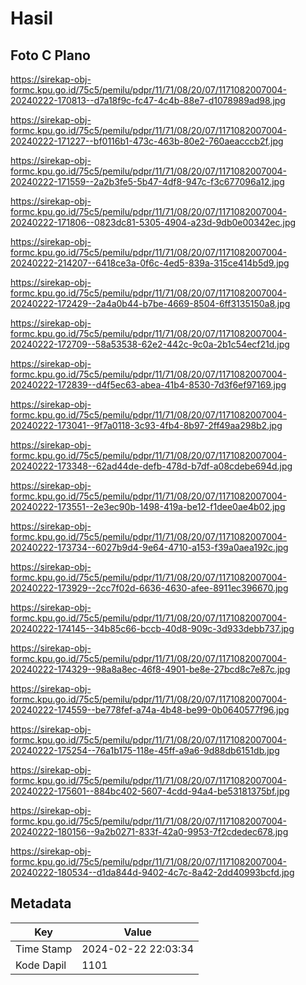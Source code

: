# Hasil

## Foto C Plano

https://sirekap-obj-formc.kpu.go.id/75c5/pemilu/pdpr/11/71/08/20/07/1171082007004-20240222-170813--d7a18f9c-fc47-4c4b-88e7-d1078989ad98.jpg

https://sirekap-obj-formc.kpu.go.id/75c5/pemilu/pdpr/11/71/08/20/07/1171082007004-20240222-171227--bf0116b1-473c-463b-80e2-760aeacccb2f.jpg

https://sirekap-obj-formc.kpu.go.id/75c5/pemilu/pdpr/11/71/08/20/07/1171082007004-20240222-171559--2a2b3fe5-5b47-4df8-947c-f3c677096a12.jpg

https://sirekap-obj-formc.kpu.go.id/75c5/pemilu/pdpr/11/71/08/20/07/1171082007004-20240222-171806--0823dc81-5305-4904-a23d-9db0e00342ec.jpg

https://sirekap-obj-formc.kpu.go.id/75c5/pemilu/pdpr/11/71/08/20/07/1171082007004-20240222-214207--6418ce3a-0f6c-4ed5-839a-315ce414b5d9.jpg

https://sirekap-obj-formc.kpu.go.id/75c5/pemilu/pdpr/11/71/08/20/07/1171082007004-20240222-172429--2a4a0b44-b7be-4669-8504-6ff3135150a8.jpg

https://sirekap-obj-formc.kpu.go.id/75c5/pemilu/pdpr/11/71/08/20/07/1171082007004-20240222-172709--58a53538-62e2-442c-9c0a-2b1c54ecf21d.jpg

https://sirekap-obj-formc.kpu.go.id/75c5/pemilu/pdpr/11/71/08/20/07/1171082007004-20240222-172839--d4f5ec63-abea-41b4-8530-7d3f6ef97169.jpg

https://sirekap-obj-formc.kpu.go.id/75c5/pemilu/pdpr/11/71/08/20/07/1171082007004-20240222-173041--9f7a0118-3c93-4fb4-8b97-2ff49aa298b2.jpg

https://sirekap-obj-formc.kpu.go.id/75c5/pemilu/pdpr/11/71/08/20/07/1171082007004-20240222-173348--62ad44de-defb-478d-b7df-a08cdebe694d.jpg

https://sirekap-obj-formc.kpu.go.id/75c5/pemilu/pdpr/11/71/08/20/07/1171082007004-20240222-173551--2e3ec90b-1498-419a-be12-f1dee0ae4b02.jpg

https://sirekap-obj-formc.kpu.go.id/75c5/pemilu/pdpr/11/71/08/20/07/1171082007004-20240222-173734--6027b9d4-9e64-4710-a153-f39a0aea192c.jpg

https://sirekap-obj-formc.kpu.go.id/75c5/pemilu/pdpr/11/71/08/20/07/1171082007004-20240222-173929--2cc7f02d-6636-4630-afee-8911ec396670.jpg

https://sirekap-obj-formc.kpu.go.id/75c5/pemilu/pdpr/11/71/08/20/07/1171082007004-20240222-174145--34b85c66-bccb-40d8-909c-3d933debb737.jpg

https://sirekap-obj-formc.kpu.go.id/75c5/pemilu/pdpr/11/71/08/20/07/1171082007004-20240222-174329--98a8a8ec-46f8-4901-be8e-27bcd8c7e87c.jpg

https://sirekap-obj-formc.kpu.go.id/75c5/pemilu/pdpr/11/71/08/20/07/1171082007004-20240222-174559--be778fef-a74a-4b48-be99-0b0640577f96.jpg

https://sirekap-obj-formc.kpu.go.id/75c5/pemilu/pdpr/11/71/08/20/07/1171082007004-20240222-175254--76a1b175-118e-45ff-a9a6-9d88db6151db.jpg

https://sirekap-obj-formc.kpu.go.id/75c5/pemilu/pdpr/11/71/08/20/07/1171082007004-20240222-175601--884bc402-5607-4cdd-94a4-be53181375bf.jpg

https://sirekap-obj-formc.kpu.go.id/75c5/pemilu/pdpr/11/71/08/20/07/1171082007004-20240222-180156--9a2b0271-833f-42a0-9953-7f2cdedec678.jpg

https://sirekap-obj-formc.kpu.go.id/75c5/pemilu/pdpr/11/71/08/20/07/1171082007004-20240222-180534--d1da844d-9402-4c7c-8a42-2dd40993bcfd.jpg


## Metadata

| Key        | Value               |
| ---------- | ------------------- |
| Time Stamp | 2024-02-22 22:03:34 |
| Kode Dapil | 1101                |




